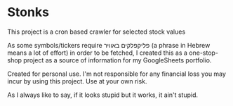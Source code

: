 # Stonks

This project is a cron based crawler for selected stock values

As some symbols/tickers require פליקפלקים באוויר (a phrase in Hebrew means a lot of effort) in order to be fetched, I created this as a one-stop-shop project as a source of information for my GoogleSheets portfolio.

Created for personal use. I'm not responsible for any financial loss you may incur by using this project. Use at your own risk.

As I always like to say, if it looks stupid but it works, it ain't stupid.
